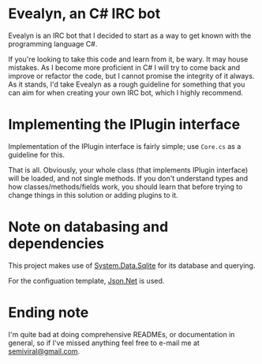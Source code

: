 # Evealyn, an C# IRC bot
Evealyn is an IRC bot that I decided to start as a way to get known with the programming language C#.

If you're looking to take this code and learn from it, be wary. It may house mistakes. As I become more proficient in C# I will try to come back and improve or refactor the code, but I cannot promise the integrity of it always. As it stands, I'd take Evealyn as a rough guideline for something that you can aim for when creating your own IRC bot, which I highly recommend.

# Implementing the IPlugin interface
Implementation of the IPlugin interface is fairly simple; use `Core.cs` as a guideline for this.

That is all. Obviously, your whole class (that implements IPlugin interface) will be loaded, and not single methods. If you don't understand types and how classes/methods/fields work, you should learn that before trying to change things in this solution or adding plugins to it.

# Note on databasing and dependencies
This project makes use of [System.Data.Sqlite](https://system.data.sqlite.org/) for its database and querying.

For the configuation template, [Json.Net](http://www.newtonsoft.com/json) is used.

# Ending note
I'm quite bad at doing comprehensive READMEs, or documentation in general, so if I've missed anything feel free to e-mail me at semiviral@gmail.com.
